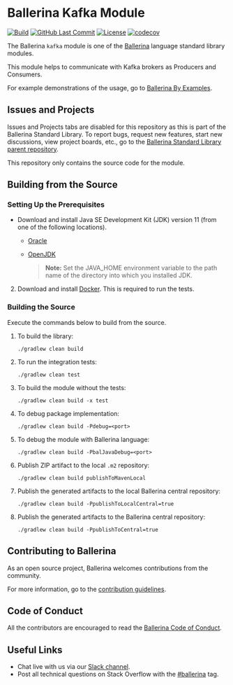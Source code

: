 # Ballerina Kafka Module


[![Build](https://github.com/ballerina-platform/module-ballerinax-kafka/actions/workflows/build-timestamped-master.yml/badge.svg)](https://github.com/ballerina-platform/module-ballerinax-kafka/actions/workflows/build-timestamped-master.yml)
[![GitHub Last Commit](https://img.shields.io/github/last-commit/ballerina-platform/module-ballerinax-kafka.svg)](https://github.com/ballerina-platform/module-ballerinax-kafka/commits/master)
[![License](https://img.shields.io/badge/License-Apache%202.0-blue.svg)](https://opensource.org/licenses/Apache-2.0)
[![codecov](https://codecov.io/gh/ballerina-platform/module-ballerinax-kafka/branch/master/graph/badge.svg)](https://codecov.io/gh/ballerina-platform/module-ballerinax-kafka)

The Ballerina `kafka` module is one of the <a target="_blank" href="https://ballerina.io/"> Ballerina</a> language standard library modules.

This module helps to communicate with Kafka brokers as Producers and Consumers.

For example demonstrations of the usage, go to [Ballerina By Examples](https://ballerina.io/learn/by-example/).

## Issues and Projects 

Issues and Projects tabs are disabled for this repository as this is part of the Ballerina Standard Library. To report bugs, request new features, start new discussions, view project boards, etc., go to the [Ballerina Standard Library parent repository](https://github.com/ballerina-platform/ballerina-standard-library). 

This repository only contains the source code for the module.

## Building from the Source

### Setting Up the Prerequisites

* Download and install Java SE Development Kit (JDK) version 11 (from one of the following locations).

   * [Oracle](https://www.oracle.com/java/technologies/javase-jdk11-downloads.html)

   * [OpenJDK](https://adoptopenjdk.net/)

        > **Note:** Set the JAVA_HOME environment variable to the path name of the directory into which you installed JDK.

2. Download and install [Docker](https://www.docker.com/). This is required to run the tests.

### Building the Source

Execute the commands below to build from the source.

1. To build the library:
   ```    
   ./gradlew clean build
   ```

2. To run the integration tests:
   ```
   ./gradlew clean test
   ```
3. To build the module without the tests:
   ```
   ./gradlew clean build -x test
   ```
4. To debug package implementation:
   ```
   ./gradlew clean build -Pdebug=<port>
   ```
5. To debug the module with Ballerina language:
   ```
   ./gradlew clean build -PbalJavaDebug=<port>
   ```
6. Publish ZIP artifact to the local `.m2` repository:
   ```
   ./gradlew clean build publishToMavenLocal
   ```
7. Publish the generated artifacts to the local Ballerina central repository:
   ```
   ./gradlew clean build -PpublishToLocalCentral=true
   ```
8. Publish the generated artifacts to the Ballerina central repository:
   ```
   ./gradlew clean build -PpublishToCentral=true
   ```

## Contributing to Ballerina

As an open source project, Ballerina welcomes contributions from the community. 

For more information, go to the [contribution guidelines](https://github.com/ballerina-platform/ballerina-lang/blob/master/CONTRIBUTING.md).

## Code of Conduct

All the contributors are encouraged to read the [Ballerina Code of Conduct](https://ballerina.io/code-of-conduct).

## Useful Links

* Chat live with us via our [Slack channel](https://ballerina.io/community/slack/).
* Post all technical questions on Stack Overflow with the [#ballerina](https://stackoverflow.com/questions/tagged/ballerina) tag.
